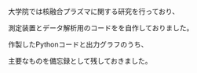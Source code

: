 大学院では核融合プラズマに関する研究を行っており、

測定装置とデータ解析用のコードをを自作しておりました。

作製したPythonコードと出力グラフのうち、

主要なものを備忘録として残しておきました。
